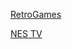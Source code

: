 

[RetroGames](https://280b9f9b.github.io/RetroGames/)

[NES TV](https://280b9f9b.github.io/RetroGames/Soqueroeu-TV/Nintendo_NES/NES.html)
